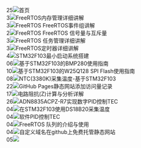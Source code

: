 <!--https://github.com/hehuapei/visitor-badge-->
<!--[个人博客](http://blogs.wurp.top) -->
<!--![visitors](https://visitor-badge.laobi.icu/badge?page_id=blogs17.wurp&left_text=访%20问%20人%20数)-->
25<img src="https://visitor-badge.laobi.icu/badge?page_id=blogs.wurp.top&left_text=访%20问%20人%20数&query_only=true">首页</br>
3<img src="https://visitor-badge.laobi.icu/badge?page_id=blogs17.wurp&left_text=访%20问%20人%20数&query_only=true">FreeRTOS内存管理详细讲解</br>
3<img src="https://visitor-badge.laobi.icu/badge?page_id=blogs16.wurp&left_text=访%20问%20人%20数&query_only=true">FreeRTOS FreeRTOS事件组讲解</br>
2<img src="https://visitor-badge.laobi.icu/badge?page_id=blogs15.wurp&left_text=访%20问%20人%20数&query_only=true">FreeRTOS FreeRTOS 信号量与互斥量</br>
3<img src="https://visitor-badge.laobi.icu/badge?page_id=blogs14.wurp&left_text=访%20问%20人%20数&query_only=true">FreeRTOS 任务管理详细讲解</br>
3<img src="https://visitor-badge.laobi.icu/badge?page_id=blogs13.wurp&left_text=访%20问%20人%20数&query_only=true">FreeRTOS定时器详细讲解</br>
4<img src="https://visitor-badge.laobi.icu/badge?page_id=blogs12.wurp&left_text=访%20问%20人%20数&query_only=true">STM32F103最小启动系统搭建</br>
06<img src="https://visitor-badge.laobi.icu/badge?page_id=blogs11.wurp&left_text=访%20问%20人%20数&query_only=true">基于STM32F103的BMP280使用指南</br>
10<img src="https://visitor-badge.laobi.icu/badge?page_id=blogs10.wurp&left_text=访%20问%20人%20数&query_only=true">基于STM32F103的W25Q128 SPI Flash使用指南</br>
08<img src="https://visitor-badge.laobi.icu/badge?page_id=blogs9.wurp&left_text=访%20问%20人%20数&query_only=true">NTC(3380K)采集温度-基于STM32F103</br>
22<img src="https://visitor-badge.laobi.icu/badge?page_id=blogs8.wurp&left_text=访%20问%20人%20数&query_only=true">GitHub Pages静态网站添加访问量记录</br>
17<img src="https://visitor-badge.laobi.icu/badge?page_id=blogs7.wurp&left_text=访%20问%20人%20数&query_only=true">电路阻抗(Z)计算与分析详解</br>
26<img src="https://visitor-badge.laobi.icu/badge?page_id=blogs6.wurp&left_text=访%20问%20人%20数&query_only=true">ADN8835ACPZ-R7实现数字PID控制TEC</br>
04<img src="https://visitor-badge.laobi.icu/badge?page_id=blogs5.wurp&left_text=访%20问%20人%20数&query_only=true">在STM32F103使用DS18B20采集温度</br>
04<img src="https://visitor-badge.laobi.icu/badge?page_id=blogs4.wurp&left_text=访%20问%20人%20数&query_only=true">软件PID控制TEC</br>
04<img src="https://visitor-badge.laobi.icu/badge?page_id=blogs3.wurp&left_text=访%20问%20人%20数&query_only=true">FreeRTOS 队列的介绍与使用</br>
04<img src="https://visitor-badge.laobi.icu/badge?page_id=blogs2.wurp&left_text=访%20问%20人%20数&query_only=true">自定义域名在github上免费托管静态网站</br>
05<img src="https://visitor-badge.laobi.icu/badge?page_id=blogs1.wurp&left_text=访%20问%20人%20数&query_only=true"></br>

